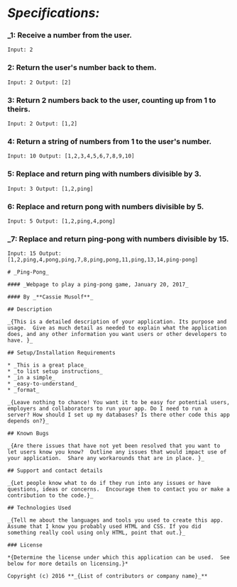 # _Specifications:_

### _1: Receive a number from the user.
    Input: 2

### 2: Return the user's number back to them.
    Input: 2 Output: [2]

### 3: Return 2 numbers back to the user, counting up from 1 to theirs.
    Input: 2 Output: [1,2]

### 4: Return a string of numbers from 1 to the user's number.
    Input: 10 Output: [1,2,3,4,5,6,7,8,9,10]

### 5: Replace and return ping with numbers divisible by 3.
    Input: 3 Output: [1,2,ping]

### 6: Replace and return pong with numbers divisible by 5.
    Input: 5 Output: [1,2,ping,4,pong]

### _7: Replace and return ping-pong with numbers divisible by 15.
    Input: 15 Output: [1,2,ping,4,pong,ping,7,8,ping,pong,11,ping,13,14,ping-pong]

    # _Ping-Pong_

    #### _Webpage to play a ping-pong game, January 20, 2017_

    #### By _**Cassie Musolf**_

    ## Description

    _{This is a detailed description of your application. Its purpose and usage.  Give as much detail as needed to explain what the application does, and any other information you want users or other developers to have. }_

    ## Setup/Installation Requirements

    * _This is a great place_
    * _to list setup instructions_
    * _in a simple_
    * _easy-to-understand_
    * _format_

    _{Leave nothing to chance! You want it to be easy for potential users, employers and collaborators to run your app. Do I need to run a server? How should I set up my databases? Is there other code this app depends on?}_

    ## Known Bugs

    _{Are there issues that have not yet been resolved that you want to let users know you know?  Outline any issues that would impact use of your application.  Share any workarounds that are in place. }_

    ## Support and contact details

    _{Let people know what to do if they run into any issues or have questions, ideas or concerns.  Encourage them to contact you or make a contribution to the code.}_

    ## Technologies Used

    _{Tell me about the languages and tools you used to create this app. Assume that I know you probably used HTML and CSS. If you did something really cool using only HTML, point that out.}_

    ### License

    *{Determine the license under which this application can be used.  See below for more details on licensing.}*

    Copyright (c) 2016 **_{List of contributors or company name}_**
